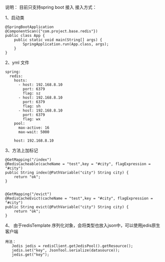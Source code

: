 说明：
目前只支持spring boot 接入
接入方式：

1、启动类

    @SpringBootApplication
    @ComponentScan({"com.project.base.redis"})
    public class App {
        public static void main(String[] args) {
            SpringApplication.run(App.class, args);
        }
    }
    
2、yml 文件

    spring:
      redis:
        hosts:
          - host: 192.168.8.10
            port: 6379
            flag: sz
          - host: 192.168.8.10
            port: 6379
            flag: sh
          - host: 192.168.8.10
            port: 6379
            flag: wx
        pool:
          max-active: 16
          max-wait: 5000
          
        host: 192.168.8.10
    
3、方法上加标记

    @GetMapping("/index")
    @RedisCacheable(cacheName = "test",key = "#city", flagExpression = "#city")
    public String index(@PathVariable("city") String city) {
        return "ok";
    }


    @GetMapping("/evict")
    @RedisCacheEvict(cacheName = "test",key = "#city", flagExpression = "#city")
    public String evict(@PathVariable("city") String city) {
        return "ok";
    }

4、 由于redisTemplate 序列化对象，会将类型也放入json中，可以使用jedis原生客户端

    用法：
       Jedis jedis = redisClient.getJedisPool().getResource();
       jedis.set("key", JsonTool.serialize(datasource));
       jedis.get("key");
       